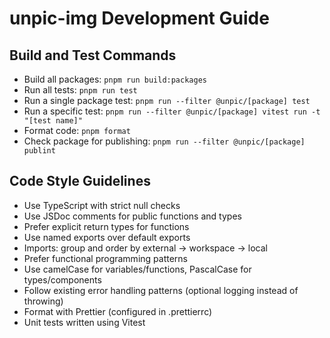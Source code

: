 # unpic-img Development Guide

## Build and Test Commands
- Build all packages: `pnpm run build:packages`
- Run all tests: `pnpm run test`
- Run a single package test: `pnpm run --filter @unpic/[package] test`
- Run a specific test: `pnpm run --filter @unpic/[package] vitest run -t "[test name]"`
- Format code: `pnpm format`
- Check package for publishing: `pnpm run --filter @unpic/[package] publint`

## Code Style Guidelines
- Use TypeScript with strict null checks
- Use JSDoc comments for public functions and types
- Prefer explicit return types for functions
- Use named exports over default exports
- Imports: group and order by external → workspace → local
- Prefer functional programming patterns
- Use camelCase for variables/functions, PascalCase for types/components
- Follow existing error handling patterns (optional logging instead of throwing)
- Format with Prettier (configured in .prettierrc)
- Unit tests written using Vitest